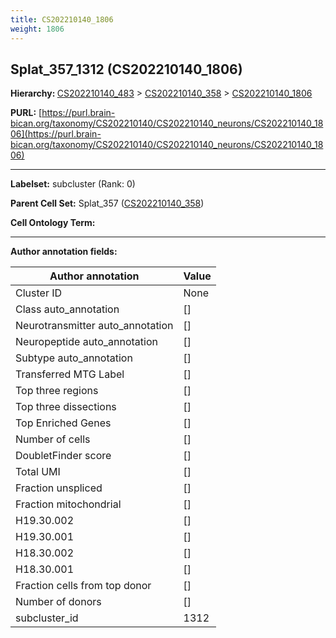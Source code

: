 ```yaml
---
title: CS202210140_1806
weight: 1806
---
```

## Splat_357_1312 (CS202210140_1806)
<b>Hierarchy: </b>
[CS202210140_483](../CS202210140_483) >
[CS202210140_358](../CS202210140_358) >
[CS202210140_1806](../CS202210140_1806)

**PURL:** [https://purl.brain-bican.org/taxonomy/CS202210140/CS202210140_neurons/CS202210140_1806](https://purl.brain-bican.org/taxonomy/CS202210140/CS202210140_neurons/CS202210140_1806)

---


**Labelset:** subcluster (Rank: 0)

**Parent Cell Set:** Splat_357 ([CS202210140_358](../CS202210140_358))



**Cell Ontology Term:** 

[MARKER GENES.]: #


---

[TRANSFERRED ANNOTATIONS.]: #


[AUTHOR ANNOTATION FIELDS.]: #


**Author annotation fields:**

| Author annotation | Value |
|-------------------|-------|
|Cluster ID|None|
|Class auto_annotation|[]|
|Neurotransmitter auto_annotation|[]|
|Neuropeptide auto_annotation|[]|
|Subtype auto_annotation|[]|
|Transferred MTG Label|[]|
|Top three regions|[]|
|Top three dissections|[]|
|Top Enriched Genes|[]|
|Number of cells|[]|
|DoubletFinder score|[]|
|Total UMI|[]|
|Fraction unspliced|[]|
|Fraction mitochondrial|[]|
|H19.30.002|[]|
|H19.30.001|[]|
|H18.30.002|[]|
|H18.30.001|[]|
|Fraction cells from top donor|[]|
|Number of donors|[]|
|subcluster_id|1312|
